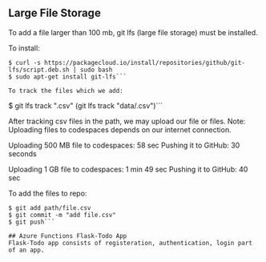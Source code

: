 ## Large File Storage
To add a file larger than 100 mb, git lfs (large file storage) must be installed.

To install:
```
$ curl -s https://packagecloud.io/install/repositories/github/git-lfs/script.deb.sh | sudo bash
$ sudo apt-get install git-lfs```

To track the files which we add:

```
$ git lfs track ".csv" (git lfs track "data/.csv")```

After tracking csv files in the path, we may upload our file or files.
Note: Uploading files to codespaces depends on our internet connection.

Uploading 500 MB file to codespaces: 58 sec
Pushing it to GitHub: 30 seconds

Uploading 1 GB file to codespaces: 1 min 49 sec
Pushing it to GitHub: 40 sec

To add the files to repo:

```
$ git add path/file.csv
$ git commit -m "add file.csv"
$ git push```

## Azure Functions Flask-Todo App
Flask-Todo app consists of registeration, authentication, login part of an app.
